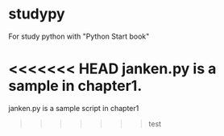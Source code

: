 # studypy

For study python with "Python Start book"

<<<<<<< HEAD
  janken.py is a sample in chapter1.
=======
  janken.py is a sample script in chapter1
>>>>>>> test


